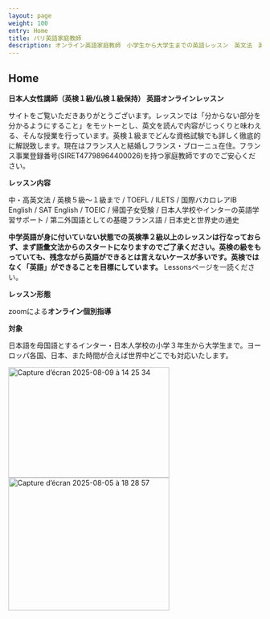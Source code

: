 ```yaml
---
layout: page
weight: 100
entry: Home
title: パリ英語家庭教師
description: オンライン英語家庭教師　小学生から大学生までの英語レッスン　英文法　英語エッセイ　英検　TOEFL　IB　SAT　IELTS　TOEIC　帰国子女受験など幅広く対応。フランス・パリだけでなくヨーロッパ各国、日本の生徒さんにもレッスンを提供しています。講師は日本人女性　英検1級　仏検1級保持。
---
```


## Home

**日本人女性講師（英検１級/仏検１級保持） 英語オンラインレッスン**

サイトをご覧いただきありがとうございます。レッスンでは「分からない部分を分かるようにすること」をモットーとし、英文を読んで内容がじっくりと味わえる、そんな授業を行っています。英検１級までどんな資格試験でも詳しく徹底的に解説致します。現在はフランス人と結婚しフランス・ブローニュ在住。フランス事業登録番号(SIRET47798964400026)を持つ家庭教師ですのでご安心ください。

**レッスン内容**

中・高英文法 / 英検５級〜１級まで / TOEFL / ILETS / 国際バカロレアIB English / SAT English / TOEIC / 帰国子女受験 / 日本人学校やインターの英語学習サポート / 第二外国語としての基礎フランス語 / 日本史と世界史の通史　

**中学英語が身に付いていない状態での英検準２級以上のレッスンは行なっておらず、まず語彙文法からのスタートになりますのでご了承ください。英検の級をもっていても、残念ながら英語ができるとは言えないケースが多いです。英検ではなく「英語」ができることを目標にしています。** Lessonsページを一読ください。

**レッスン形態**

zoomによる**オンライン個別指導**

**対象**

日本語を母国語とするインター・日本人学校の小学３年生から大学生まで。ヨーロッパ各国、日本、また時間が合えば世界中どこでも対応いたします。



<img width="320" height="220" alt="Capture d’écran 2025-08-09 à 14 25 34" src="https://github.com/user-attachments/assets/3d95d41f-5383-4013-8ff3-a7da9996cf00" />



<img width="320" height="265" alt="Capture d’écran 2025-08-05 à 18 28 57" src="https://github.com/user-attachments/assets/fcfd10e8-53ec-401e-9978-a6ac146b706a" />








